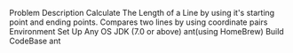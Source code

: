 Problem Description
    Calculate The Length of a Line by using it's starting point and ending points.
    Compares two lines by using coordinate pairs
Environment Set Up
    Any OS
    JDK (7.0 or above)
    ant(using HomeBrew)
Build CodeBase
    ant